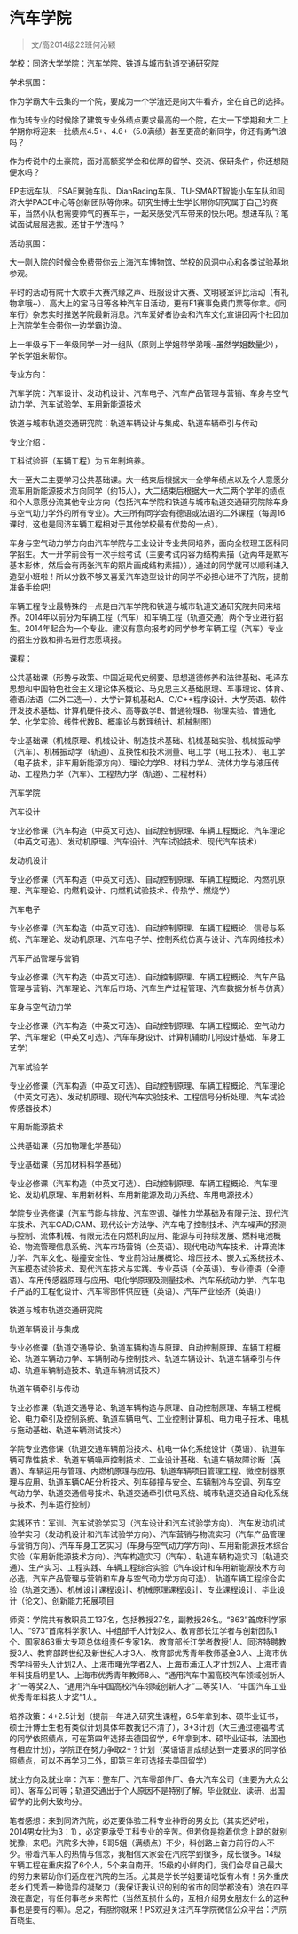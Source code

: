 
# 汽车学院  

> 文/高2014级22班何沁颖  

学校：同济大学学院：汽车学院、铁道与城市轨道交通研究院

学术氛围：

作为学霸大牛云集的一个院，要成为一个学渣还是向大牛看齐，全在自己的选择。

作为转专业的时候除了建筑专业外绩点要求最高的一个院，在大一下学期和大二上学期你将迎来一批绩点4.5+、4.6+（5.0满绩）甚至更高的新同学，你还有勇气浪吗？

作为传说中的土豪院，面对高额奖学金和优厚的留学、交流、保研条件，你还想随便水吗？

EP志远车队、FSAE翼驰车队、DianRacing车队、TU-SMART智能小车车队和同济大学PACE中心等创新团队等你来。研究生博士生学长带你研究属于自己的赛车，当然小队也需要帅气的赛车手，一起来感受汽车带来的快乐吧。想进车队？笔试面试层层选拔。还甘于学渣吗？

活动氛围：

大一刚入院的时候会免费带你去上海汽车博物馆、学校的风洞中心和各类试验基地参观。

平时的活动有院十大歌手大赛汽缘之声、班服设计大赛、文明寝室评比活动（有礼物拿哦~）、高大上的宝马日等各种汽车日活动，更有F1赛事免费门票等你拿。《同车行》杂志实时推送学院最新消息。汽车爱好者协会和汽车文化宣讲团两个社团加上汽院学生会带你一边学霸边浪。

上一年级与下一年级同学一对一组队（原则上学姐带学弟哦~虽然学姐数量少），学长学姐来帮你。

专业方向：

汽车学院：汽车设计、发动机设计、汽车电子、汽车产品管理与营销、车身与空气动力学、汽车试验学、车用新能源技术

铁道与城市轨道交通研究院：轨道车辆设计与集成、轨道车辆牵引与传动

专业介绍：

工科试验班（车辆工程）为五年制培养。

大一至大二主要学习公共基础课。大一结束后根据大一全学年绩点以及个人意愿分流车用新能源技术方向同学（约15人），大二结束后根据大一大二两个学年的绩点和个人意愿分流其他专业方向（包括汽车学院和铁道与城市轨道交通研究院除车身与空气动力学外的所有专业）。大三所有同学会有德语或法语的二外课程（每周16课时，这也是同济车辆工程相对于其他学校最有优势的一点）。

车身与空气动力学方向由汽车学院与工业设计专业共同培养，面向全校理工医科同学招生。大一开学前会有一次手绘考试（主要考试内容为结构素描（近两年是默写基本形体，然后会有两张汽车的照片画成结构素描）），通过的同学就可以顺利进入造型小班啦！所以分数不够又喜爱汽车造型设计的同学不必担心进不了汽院，提前准备手绘吧!

车辆工程专业最特殊的一点是由汽车学院和铁道与城市轨道交通研究院共同来培养。2014年以前分为车辆工程（汽车）和车辆工程（轨道交通）两个专业进行招生。2014年起合为一个专业。建议有意向报考的同学参考车辆工程（汽车）专业的招生分数和排名进行志愿填报。

课程：

公共基础课（形势与政策、中国近现代史纲要、思想道德修养和法律基础、毛泽东思想和中国特色社会主义理论体系概论、马克思主义基础原理、军事理论、体育、德语/法语（二外二选一）、大学计算机基础A、C/C++程序设计、大学英语、软件开发技术基础、计算机硬件技术、高等数学B、普通物理B、物理实验、普通化学、化学实验、线性代数B、概率论与数理统计、机械制图）

专业基础课（机械原理、机械设计、制造技术基础、机械基础实验、机械振动学（汽车）、机械振动学（轨道）、互换性和技术测量、电工学（电工技术）、电工学（电子技术，非车用新能源方向）、理论力学B、材料力学A、流体力学与液压传动、工程热力学（汽车）、工程热力学（轨道）、工程材料）

汽车学院

汽车设计

专业必修课（汽车构造（中英文可选）、自动控制原理、车辆工程概论、汽车理论（中英文可选）、发动机原理、汽车设计、汽车试验技术、现代汽车技术）

发动机设计

专业必修课（汽车构造（中英文可选）、自动控制原理、车辆工程概论、内燃机原理、汽车理论、内燃机设计、内燃机试验技术、传热学、燃烧学）

汽车电子

专业必修课（汽车构造（中英文可选）、自动控制原理、车辆工程概论、信号与系统、汽车理论、发动机原理、汽车电子学、控制系统仿真与设计、汽车网络技术）

汽车产品管理与营销

专业必修课（汽车构造（中英文可选）、自动控制原理、车辆工程概论、汽车产品管理与营销、汽车理论、汽车后市场、汽车生产过程管理、汽车数据分析与仿真）

车身与空气动力学

专业必修课（汽车构造（中英文可选）、自动控制原理、车辆工程概论、空气动力学、汽车理论（中英文可选）、汽车车身设计、计算机辅助几何设计基础、车身工艺学）

汽车试验学

专业必修课（汽车构造（中英文可选）、自动控制原理、车辆工程概论、汽车理论（中英文可选）、发动机原理、现代汽车实验技术、工程信号分析处理、汽车试验传感器技术）

车用新能源技术

公共基础课（另加物理化学基础）

专业基础课（另加材料科学基础）

专业必修课（汽车构造（中英文可选）、自动控制原理、车辆工程概论、汽车理论、发动机原理、车用新材料、车用新能源及动力系统、车用电源技术）

学院专业选修课（汽车节能与排放、汽车空调、弹性力学基础及有限元法、现代汽车技术、汽车CAD/CAM、现代设计方法学、汽车电子控制技术、汽车噪声的预测与控制、流体机械、有限元法在内燃机的应用、能源与可持续发展、燃料电池概论、物流管理信息系统、汽车市场营销（全英语）、现代电动汽车技术、计算流体力学、汽车文化、碰撞安全性、专业前沿进展概论、增压技术、嵌入式系统技术、汽车模态试验技术、现代汽车技术与实践、专业英语（全英语）、专业德语（全德语）、车用传感器原理与应用、电化学原理及测量技术、汽车系统动力学、汽车电子产品的工程化设计、汽车零部件供应链（英语）、汽车产业经济（英语））

铁道与城市轨道交通研究院

轨道车辆设计与集成

专业必修课（轨道交通导论、轨道车辆构造与原理、自动控制原理、车辆工程概论、轨道车辆动力学、车辆制动与控制技术、轨道车辆设计、轨道车辆牵引与传动、轨道车辆制造技术、轨道车辆测试技术）

轨道车辆牵引与传动

专业必修课（轨道交通导论、轨道车辆构造与原理、自动控制原理、车辆工程概论、电力牵引及控制系统、轨道车辆电气、工业控制计算机、电力电子技术、电机与拖动基础、轨道车辆测试技术）

学院专业选修课（轨道交通车辆前沿技术、机电一体化系统设计（英语）、轨道车辆可靠性技术、轨道车辆噪声控制技术、工业设计基础、轨道车辆故障诊断（英语）、车辆运用与管理、内燃机原理与应用、轨道车辆项目管理工程、微控制器原理与应用、轨道车辆CAE分析技术、列车碰撞与安全、车辆制冷与空调、列车空气动力学、轨道交通信号技术、轨道交通牵引供电系统、城市轨道交通自动化系统与技术、列车运行控制）

实践环节：军训、汽车试验学实习（汽车设计和汽车试验学方向）、汽车发动机试验学实习（发动机设计和汽车试验学方向）、汽车营销与物流实习（汽车产品管理与营销方向）、汽车车身工艺实习（车身与空气动力学方向）、车用新能源技术综合实验（车用新能源技术方向）、汽车构造实习（汽车）、轨道车辆构造实习（轨道交通）、生产实习、工程实践、车辆工程综合实验（汽车设计和车用新能源技术方向必选，汽车产品管理与营销和车身与空气动力学方向可选）、轨道车辆工程综合实验（轨道交通）、机械设计课程设计、机械原理课程设计、专业课程设计、毕业设计（论文）、创新能力拓展项目

师资：学院共有教职员工137名，包括教授27名，副教授26名。“863”首席科学家1人、“973”首席科学家1人、中组部千人计划2人、教育部长江学者与创新团队1个、国家863重大专项总体组责任专家1名、教育部长江学者教授1人、同济特聘教授3人、教育部跨世纪及新世纪人才3人、教育部优秀青年教师基金3人、上海市优秀学科带头人计划2人、上海市曙光学者2人、上海市浦江人才计划2人、上海市青年科技启明星1人、上海市优秀青年教师8人、“通用汽车中国高校汽车领域创新人才”一等奖2人、“通用汽车中国高校汽车领域创新人才”二等奖1人、“中国汽车工业优秀青年科技人才奖”1人。

培养政策：4+2.5计划（提前一年进入研究生课程，6.5年拿到本、硕毕业证书，硕士升博士生也有类似计划具体年数我记不清了），3+3计划（大三通过德福考试的同学依照绩点，可在第四年选择去德国留学，6年拿到本、硕毕业证书，法国也有相应计划），学院正在努力争取2+？计划（英语语言成绩达到一定要求的同学依照绩点，可以不再学习二外，即第三年可选择去美国留学）

就业方向及就业率：汽车：整车厂、汽车零部件厂、各大汽车公司（主要为大众公司）、客车公司等；轨道交通出于个人原因不是特别了解。毕业就业、读研、出国留学的比例大致均分。

笔者感想：来到同济汽院，必定要体验工科专业神奇的男女比（其实还好啦，2014男女比为3：1），必定要承受工科专业的辛苦。但若你是抱着信念上路的就别犹豫，来吧。汽院多大神，5哥5姐（满绩点）不少，科创路上奋力前行的人不少。带着汽车人的热情与信念，我相信大家会在汽院学到很多，成长很多。14级车辆工程在重庆招了6个人，5个来自南开。15级的小鲜肉们，我们会尽自己最大的努力来帮助你们适应在汽院的生活。尤其是学长学姐要请吃饭有木有！另外重庆老乡们凭着一种诡异的凝聚力（我保证我认识的别的省市的同学都没有）浪在四平浪在嘉定，有任何事老乡来帮忙（当然互损什么的，互相介绍男女朋友什么的这种事也是要有的嘛）。总之，有胆你就来！PS欢迎关注汽车学院微信公众平台：汽院百晓生。



